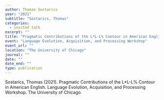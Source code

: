 ```yaml
---
author: Thomas Sostarics
year: "2021"
subtitle: "Sostarics, Thomas"
categories:
  - invited talk
excerpt: ""
title: "Pragmatic Contributions of the L*L-L% Contour in American English"
event: "Language Evolution, Acquisition, and Processing Workshop"
event_url: ""
location: "The University of Chicago"
journal: ""
date: ""
date_end: ""
type: publication
---
```


Sostarics, Thomas (2021). Pragmatic Contributions of the L*L-L% Contour in American English. Language Evolution, Acquisition, and Processing Workshop. The University of Chicago.

